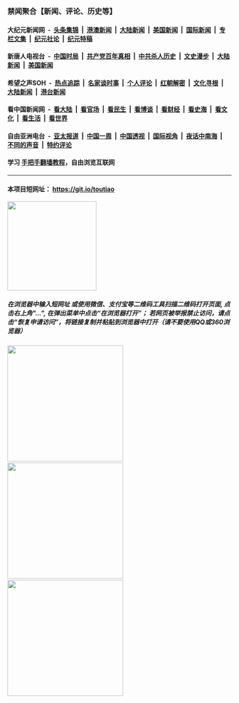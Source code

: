 ### 禁闻聚合【新闻、评论、历史等】

#### 大纪元新闻网 &nbsp;-&nbsp; [头条集锦](indexes/E头条集锦.md?t=02041101) &nbsp;|&nbsp; [港澳新闻](indexes/E港澳新闻.md?t=02041101)  &nbsp;|&nbsp; [大陆新闻](indexes/E大陆新闻.md?t=02041101) &nbsp;|&nbsp; [美国新闻](indexes/E美国新闻.md?t=02041101) &nbsp;|&nbsp; [国际新闻](indexes/E国际新闻.md?t=02041101) &nbsp;|&nbsp; [专栏文集](indexes/E专栏文集.md?t=02041101) &nbsp;|&nbsp; [纪元社论](indexes/E纪元社论.md?t=02041101) &nbsp;|&nbsp; [纪元特稿](indexes/E纪元特稿.md?t=02041101) 

#### 新唐人电视台 &nbsp;-&nbsp; [中国时局](indexes/N中国时局.md?t=02041101) &nbsp;|&nbsp; [共产党百年真相](indexes/N共产党百年真相.md?t=02041101) &nbsp;|&nbsp; [中共杀人历史](indexes/N中共杀人历史.md?t=02041101) &nbsp;|&nbsp; [文史漫步](indexes/N文史漫步.md?t=02041101) &nbsp;|&nbsp; [大陆新闻](indexes/N大陆新闻.md?t=02041101) &nbsp;|&nbsp; [美国新闻](indexes/N美国新闻.md?t=02041101)

#### 希望之声SOH &nbsp;-&nbsp; [热点追踪](indexes/H热点追踪.md?t=02041101) &nbsp;|&nbsp; [名家谈时事](indexes/H名家谈时事.md?t=02041101) &nbsp;|&nbsp; [个人评论](indexes/H个人评论.md?t=02041101)  &nbsp;|&nbsp; [红朝解密](indexes/H红朝解密.md?t=02041101) &nbsp;|&nbsp; [文化寻根](indexes/H文化寻根.md?t=02041101) &nbsp;|&nbsp; [大陆新闻](indexes/H大陆新闻.md?t=02041101) &nbsp;|&nbsp; [港台新闻](indexes/H港台新闻.md?t=02041101)

#### 看中国新闻网 &nbsp;-&nbsp; [看大陆](indexes/S看大陆.md?t=02041101) &nbsp;|&nbsp; [看官场](indexes/S看官场.md?t=02041101) &nbsp;|&nbsp; [看民生](indexes/S看民生.md?t=02041101)  &nbsp;|&nbsp; [看博谈](indexes/S看博谈.md?t=02041101) &nbsp;|&nbsp; [看财经](indexes/S看财经.md?t=02041101) &nbsp;|&nbsp; [看史海](indexes/S看史海.md?t=02041101) &nbsp;|&nbsp; [看文化](indexes/S看文化.md?t=02041101) &nbsp;|&nbsp; [看生活](indexes/S看生活.md?t=02041101) &nbsp;|&nbsp; [看世界](indexes/S看世界.md?t=02041101)

#### 自由亚洲电台 &nbsp;-&nbsp; [亚太报道](indexes/R亚太报道.md?t=02041101) &nbsp;|&nbsp; [中国一周](indexes/R中国一周.md?t=02041101) &nbsp;|&nbsp; [中国透视](indexes/R中国透视.md?t=02041101)  &nbsp;|&nbsp; [国际视角](indexes/R国际视角.md?t=02041101) &nbsp;|&nbsp; [夜话中南海](indexes/R夜话中南海.md?t=02041101) &nbsp;|&nbsp; [不同的声音](indexes/R不同的声音.md?t=02041101) &nbsp;|&nbsp; [特约评论](indexes/R特约评论.md?t=02041101)

#### 学习 [手把手翻墙教程](https://github.com/gfw-breaker/guides/wiki)，自由浏览互联网

----

#### 本项目短网址： https://git.io/toutiao
<img src="https://raw.githubusercontent.com/gfw-breaker/banned-news/master/scripts/img/qr.png" width="200px"/>  

##### 在浏览器中输入短网址 或使用微信、支付宝等二维码工具扫描二维码打开页面, 点击右上角"...", 在弹出菜单中点击“在浏览器打开”； 若网页被举报禁止访问，请点击“恢复申请访问”，将链接复制并粘贴到浏览器中打开（请不要使用QQ或360浏览器）

<img src="https://raw.githubusercontent.com/gfw-breaker/banned-news/master/scripts/img/1.png" width="260px"/> &nbsp; <img src="https://raw.githubusercontent.com/gfw-breaker/banned-news/master/scripts/img/2.png" width="260px"/> &nbsp; <img src="https://raw.githubusercontent.com/gfw-breaker/banned-news/master/scripts/img/3.png" width="260px"/>
